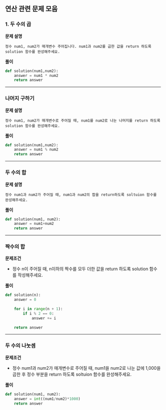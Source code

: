 ## 연산 관련 문제 모음

### 1. 두 수의 곱 
**문제 설명**
```
정수 num1, num2가 매개변수 주어집니다. num1과 num2를 곱한 값을 return 하도록 solution 함수를 완성해주세요.
```
**풀이**
```python
def solution(num1,num2):
    answer = num1 * num2
    return answer
```

--------------------
### 나머지 구하기
**문제 설명**
```
정수 num1, num2가 매개변수로 주어질 때, num1를 num2로 나눈 나머지를 return 하도록 solution 함수를 완성해주세요.
```
**풀이**
```python
def solution(num1,num2):
    answer = num1 % num2
    return answer
```

--------------------
### 두 수의 합 
**문제 설명**
```
정수 num1과 num2가 주어질 때, num1과 num2의 합을 return하도록 soltuion 함수를 완성해주세요.
```
**풀이**
```python
def solution(num1, num2):
    answer = num1+num2
    return answer
```

---------------------
### 짝수의 합 
**문제조건**
* 정수 n이 주어질 때, n이하의 짝수를 모두 더한 값을 return 하도록 solution 함수를 작성해주세요.

**풀이**
```python
def solution(n):
    answer = 0
    
    for i in range(n + 1):
        if i % 2 == 0:
            answer += i
            
    return answer 
```

-----------------
### 두 수의 나눗셈
**문제조건**
* 정수 num1과 num2가 매개변수로 주어질 때, num1을 num2로 나눈 값에 1,000을 곱한 후 정수 부분을 return 하도록 soltuion 함수를 완성해주세요.

**풀이**
```python
def solution(num1, num2):
    answer = int((num1/num2)*1000)
    return answer
```
